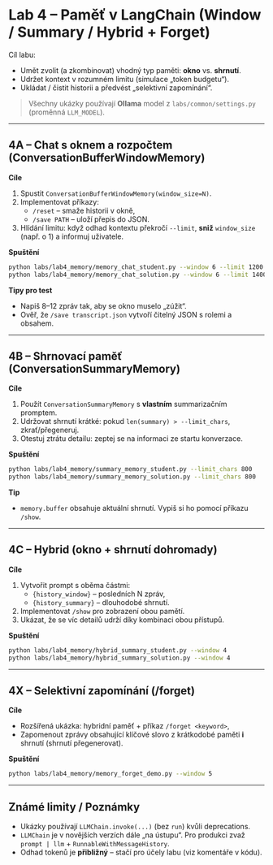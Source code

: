 # Lab 4 – Paměť v LangChain (Window / Summary / Hybrid + Forget)

Cíl labu:
- Umět zvolit (a zkombinovat) vhodný typ paměti: **okno** vs. **shrnutí**.
- Udržet kontext v rozumném limitu (simulace „token budgetu“).
- Ukládat / čistit historii a předvést „selektivní zapomínání“.

> Všechny ukázky používají **Ollama** model z `labs/common/settings.py` (proměnná `LLM_MODEL`).

---

## 4A – Chat s oknem a rozpočtem (ConversationBufferWindowMemory)

**Cíle**
1. Spustit `ConversationBufferWindowMemory(window_size=N)`.
2. Implementovat příkazy:
   - `/reset` – smaže historii v okně,
   - `/save PATH` – uloží přepis do JSON.
3. Hlídání limitu: když odhad kontextu překročí `--limit`, **sniž** `window_size` (např. o 1) a informuj uživatele.

**Spuštění**
```bash
python labs/lab4_memory/memory_chat_student.py --window 6 --limit 1200
python labs/lab4_memory/memory_chat_solution.py --window 6 --limit 1400
```

**Tipy pro test**
- Napiš 8–12 zpráv tak, aby se okno muselo „zúžit“.
- Ověř, že `/save transcript.json` vytvoří čitelný JSON s rolemi a obsahem.

---

## 4B – Shrnovací paměť (ConversationSummaryMemory)

**Cíle**
1. Použít `ConversationSummaryMemory` s **vlastním** summarizačním promptem.
2. Udržovat shrnutí krátké: pokud `len(summary) > --limit_chars`, zkrať/přegeneruj.
3. Otestuj ztrátu detailu: zeptej se na informaci ze startu konverzace.

**Spuštění**
```bash
python labs/lab4_memory/summary_memory_student.py --limit_chars 800
python labs/lab4_memory/summary_memory_solution.py --limit_chars 800
```

**Tip**
- `memory.buffer` obsahuje aktuální shrnutí. Vypiš si ho pomocí příkazu `/show`.

---

## 4C – Hybrid (okno + shrnutí dohromady)

**Cíle**
1. Vytvořit prompt s oběma částmi:
   - `{history_window}` – posledních N zpráv,
   - `{history_summary}` – dlouhodobé shrnutí.
2. Implementovat `/show` pro zobrazení obou pamětí.
3. Ukázat, že se víc detailů udrží díky kombinaci obou přístupů.

**Spuštění**
```bash
python labs/lab4_memory/hybrid_summary_student.py --window 4
python labs/lab4_memory/hybrid_summary_solution.py --window 4
```

---

## 4X – Selektivní zapomínání (/forget)

**Cíle**
- Rozšířená ukázka: hybridní paměť + příkaz `/forget <keyword>`,
- Zapomenout zprávy obsahující klíčové slovo z krátkodobé paměti **i** shrnutí (shrnutí přegenerovat).

**Spuštění**
```bash
python labs/lab4_memory/memory_forget_demo.py --window 5
```

---

## Známé limity / Poznámky
- Ukázky používají `LLMChain.invoke(...)` (bez `run`) kvůli deprecations.
- `LLMChain` je v novějších verzích dále „na ústupu“. Pro produkci zvaž `prompt | llm` + `RunnableWithMessageHistory`.
- Odhad tokenů je **přibližný** – stačí pro účely labu (viz komentáře v kódu).
